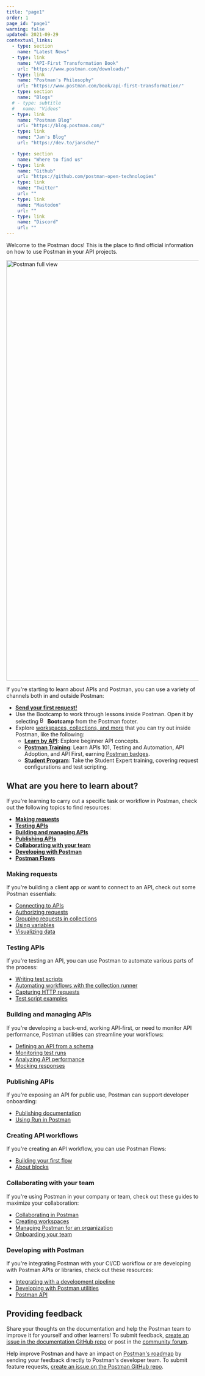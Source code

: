 ```yaml
---
title: "page1"
order: 1
page_id: "page1"
warning: false
updated: 2021-09-29
contextual_links:
  - type: section
    name: "Latest News"
  - type: link
    name: "API-First Transformation Book"
    url: "https://www.postman.com/downloads/"
  - type: link
    name: "Postman's Philosophy"
    url: "https://www.postman.com/book/api-first-transformation/"
  - type: section
    name: "Blogs"
  # - type: subtitle
  #   name: "Videos"
  - type: link
    name: "Postman Blog"
    url: "https://blog.postman.com/"
  - type: link
    name: "Jan's Blog"
    url: "https://dev.to/jansche/"

  - type: section
    name: "Where to find us"
  - type: link
    name: "Github"
    url: "https://github.com/postman-open-technologies"
  - type: link
    name: "Twitter"
    url: ""
  - type: link
    name: "Mastodon"
    url: ""
  - type: link
    name: "Discord"
    url: ""
---
```


Welcome to the Postman docs! This is the place to find official information on how to use Postman in your API projects.

<img alt="Postman full view" src="https://assets.postman.com/postman-docs/v10/intro-postman-request-selected-3-v10.jpg" width="1100px"/>

If you're starting to learn about APIs and Postman, you can use a variety of channels both in and outside Postman:

- [**Send your first request!**](/docs/getting-started/sending-the-first-request/)
- Use the Bootcamp to work through lessons inside Postman. Open it by selecting <img alt="Bootcamp icon" src="https://assets.postman.com/postman-docs/icon-bootcamp-v9.jpg#icon" width="16px"> **Bootcamp** from the Postman footer.
- Explore [workspaces, collections, and more](https://www.postman.com/explore) that you can try out inside Postman, like the following:
  - [**Learn by API**](https://www.postman.com/postman/workspace/published-postman-templates/collection/9065401-ff29b3be-af69-4442-91e0-c1158b620fc2?ctx=documentation): Explore beginner API concepts.
  - [**Postman Training**](https://www.postman.com/postman/workspace/postman-galaxy-training/overview): Learn APIs 101, Testing and Automation, API Adoption, and API First, earning [Postman badges](https://badgr.com/public/issuers/BC0x4AQaQPC7lFilsBP_tQ/badges).
  - [**Student Program**](https://www.postman.com/postman/workspace/postman-student-program/overview): Take the Student Expert training, covering request configurations and test scripting.

## What are you here to learn about?

If you're learning to carry out a specific task or workflow in Postman, check out the following topics to find resources:

- [**Making requests**](#making-requests)
- [**Testing APIs**](#testing-apis)
- [**Building and managing APIs**](#building-and-managing-apis)
- [**Publishing APIs**](#publishing-apis)
- [**Collaborating with your team**](#collaborating-with-your-team)
- [**Developing with Postman**](#developing-with-postman)
- [**Postman Flows**](#postman-flows)

### Making requests

If you're building a client app or want to connect to an API, check out some Postman essentials:

- [Connecting to APIs](/docs/sending-requests/requests/)
- [Authorizing requests](/docs/sending-requests/authorization/)
- [Grouping requests in collections](/docs/sending-requests/intro-to-collections/)
- [Using variables](/docs/sending-requests/variables/)
- [Visualizing data](/docs/sending-requests/visualizer/)

### Testing APIs

If you're testing an API, you can use Postman to automate various parts of the process:

- [Writing test scripts](/docs/writing-scripts/test-scripts/)
- [Automating workflows with the collection runner](/docs/running-collections/intro-to-collection-runs/)
- [Capturing HTTP requests](/docs/sending-requests/capturing-request-data/capturing-http-requests/)
- [Test script examples](/docs/writing-scripts/script-references/test-examples/)

### Building and managing APIs

If you're developing a back-end, working API-first, or need to monitor API performance, Postman utilities can streamline your workflows:

- [Defining an API from a schema](/docs/designing-and-developing-your-api/the-api-workflow/)
- [Monitoring test runs](/docs/monitoring-your-api/intro-monitors/)
- [Analyzing API performance](/docs/reports/reports-overview/)
- [Mocking responses](/docs/designing-and-developing-your-api/mocking-data/setting-up-mock/)

### Publishing APIs

If you're exposing an API for public use, Postman can support developer onboarding:

- [Publishing documentation](/docs/publishing-your-api/documenting-your-api/)
- [Using Run in Postman](/docs/publishing-your-api/run-in-postman/introduction-run-button/)

### Creating API workflows

If you're creating an API workflow, you can use Postman Flows:

- [Building your first flow](/docs/postman-flows/flows-intro/building-your-first-flow/)
- [About blocks](/docs/postman-flows/core-concepts/blocks/)

### Collaborating with your team

If you're using Postman in your company or team, check out these guides to maximize your collaboration:

- [Collaborating in Postman](/docs/collaborating-in-postman/working-with-your-team/collaboration-overview/)
- [Creating workspaces](/docs/collaborating-in-postman/using-workspaces/creating-workspaces/)
- [Managing Postman for an organization](/docs/administration/managing-your-team/managing-your-team/)
- [Onboarding your team](/docs/administration/onboarding-checklist/)

### Developing with Postman

If you're integrating Postman with your CI/CD workflow or are developing with Postman APIs or libraries, check out these resources:

- [Integrating with a development pipeline](/docs/running-collections/using-newman-cli/command-line-integration-with-newman/)
- [Developing with Postman utilities](/docs/developer/resources-intro/)
- [Postman API](/docs/developer/intro-api/)

## Providing feedback

Share your thoughts on the documentation and help the Postman team to improve it for yourself and other learners! To submit feedback, [create an issue in the documentation GitHub repo](https://github.com/postmanlabs/postman-docs/issues) or post in the [community forum](https://community.postman.com/).

Help improve Postman and have an impact on [Postman's roadmap](https://github.com/postmanlabs/postman-app-support/projects/45?fullscreen=true) by sending your feedback directly to Postman's developer team. To submit feature requests, [create an issue on the Postman GitHub repo](https://github.com/postmanlabs/postman-app-support/issues).
